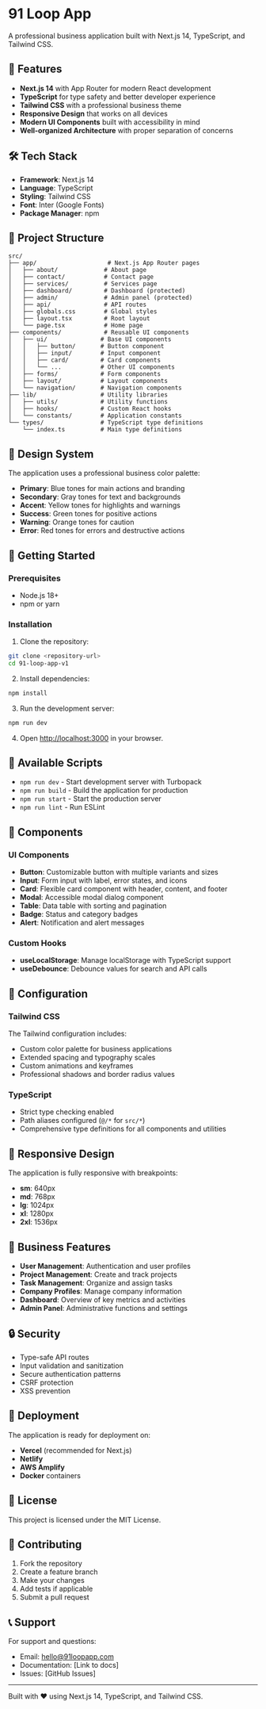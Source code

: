 # 91 Loop App

A professional business application built with Next.js 14, TypeScript, and Tailwind CSS.

## 🚀 Features

- **Next.js 14** with App Router for modern React development
- **TypeScript** for type safety and better developer experience
- **Tailwind CSS** with a professional business theme
- **Responsive Design** that works on all devices
- **Modern UI Components** built with accessibility in mind
- **Well-organized Architecture** with proper separation of concerns

## 🛠️ Tech Stack

- **Framework**: Next.js 14
- **Language**: TypeScript
- **Styling**: Tailwind CSS
- **Font**: Inter (Google Fonts)
- **Package Manager**: npm

## 📁 Project Structure

```
src/
├── app/                    # Next.js App Router pages
│   ├── about/             # About page
│   ├── contact/           # Contact page
│   ├── services/          # Services page
│   ├── dashboard/         # Dashboard (protected)
│   ├── admin/             # Admin panel (protected)
│   ├── api/               # API routes
│   ├── globals.css        # Global styles
│   ├── layout.tsx         # Root layout
│   └── page.tsx           # Home page
├── components/            # Reusable UI components
│   ├── ui/               # Base UI components
│   │   ├── button/       # Button component
│   │   ├── input/        # Input component
│   │   ├── card/         # Card components
│   │   └── ...           # Other UI components
│   ├── forms/            # Form components
│   ├── layout/           # Layout components
│   └── navigation/       # Navigation components
├── lib/                  # Utility libraries
│   ├── utils/            # Utility functions
│   ├── hooks/            # Custom React hooks
│   └── constants/        # Application constants
└── types/                # TypeScript type definitions
    └── index.ts          # Main type definitions
```

## 🎨 Design System

The application uses a professional business color palette:

- **Primary**: Blue tones for main actions and branding
- **Secondary**: Gray tones for text and backgrounds
- **Accent**: Yellow tones for highlights and warnings
- **Success**: Green tones for positive actions
- **Warning**: Orange tones for caution
- **Error**: Red tones for errors and destructive actions

## 🚀 Getting Started

### Prerequisites

- Node.js 18+ 
- npm or yarn

### Installation

1. Clone the repository:
```bash
git clone <repository-url>
cd 91-loop-app-v1
```

2. Install dependencies:
```bash
npm install
```

3. Run the development server:
```bash
npm run dev
```

4. Open [http://localhost:3000](http://localhost:3000) in your browser.

## 📝 Available Scripts

- `npm run dev` - Start development server with Turbopack
- `npm run build` - Build the application for production
- `npm run start` - Start the production server
- `npm run lint` - Run ESLint

## 🧩 Components

### UI Components

- **Button**: Customizable button with multiple variants and sizes
- **Input**: Form input with label, error states, and icons
- **Card**: Flexible card component with header, content, and footer
- **Modal**: Accessible modal dialog component
- **Table**: Data table with sorting and pagination
- **Badge**: Status and category badges
- **Alert**: Notification and alert messages

### Custom Hooks

- **useLocalStorage**: Manage localStorage with TypeScript support
- **useDebounce**: Debounce values for search and API calls

## 🔧 Configuration

### Tailwind CSS

The Tailwind configuration includes:
- Custom color palette for business applications
- Extended spacing and typography scales
- Custom animations and keyframes
- Professional shadows and border radius values

### TypeScript

- Strict type checking enabled
- Path aliases configured (`@/*` for `src/*`)
- Comprehensive type definitions for all components and utilities

## 📱 Responsive Design

The application is fully responsive with breakpoints:
- **sm**: 640px
- **md**: 768px  
- **lg**: 1024px
- **xl**: 1280px
- **2xl**: 1536px

## 🎯 Business Features

- **User Management**: Authentication and user profiles
- **Project Management**: Create and track projects
- **Task Management**: Organize and assign tasks
- **Company Profiles**: Manage company information
- **Dashboard**: Overview of key metrics and activities
- **Admin Panel**: Administrative functions and settings

## 🔒 Security

- Type-safe API routes
- Input validation and sanitization
- Secure authentication patterns
- CSRF protection
- XSS prevention

## 🚀 Deployment

The application is ready for deployment on:
- **Vercel** (recommended for Next.js)
- **Netlify**
- **AWS Amplify**
- **Docker** containers

## 📄 License

This project is licensed under the MIT License.

## 🤝 Contributing

1. Fork the repository
2. Create a feature branch
3. Make your changes
4. Add tests if applicable
5. Submit a pull request

## 📞 Support

For support and questions:
- Email: hello@91loopapp.com
- Documentation: [Link to docs]
- Issues: [GitHub Issues]

---

Built with ❤️ using Next.js 14, TypeScript, and Tailwind CSS.
